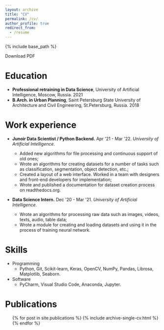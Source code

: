 ```yaml
---
layout: archive
title: "CV"
permalink: /cv/
author_profile: true
redirect_from:
  - /resume
---
```


{% include base_path %}

Download PDF

Education
======
* **Professional retraining in Data Science**, University of Artificial Intelligence, Moscow, Russia. 2021
* **B.Arch. in Urban Planning**, Saint Petersburg State University of Architecture and Civil Engineering, St.Petersburg, Russia. 2018

Work experience
======
* **Junoir Data Scientist / Python Backend.** Apr '21 - Mar '22. *University of Artificial Intelligence*.
  * Added new algorithms for file processing and continuous support of old ones;
  * Wrote an algorithms for creating datasets for a number of tasks such as classification, segmentation, object detection, etc.;
  * Created a layout of a web interface. Worked in a team with designers and front-end developers for implementation;
  * Wrote and published a documentation for dataset creation process on readthedocs.org.

* **Data Science Intern.** Dec '20 - Mar '21. *University of Artificial Intelligence*.
  * Wrote an algorithms for processing raw data such as images, videos, texts, audio, table data;
  * Wrote a module for creating and loading datasets and using it in the process of training neural network.
  
Skills
======
* Programming
  * Python, Git, Scikit-learn, Keras, OpenCV, NumPy, Pandas, Librosa, Matplotlib, Seaborn. 
* Software
  * PyCharm, Visual Studio Code, Anaconda, Jupyter.
  
Publications
======
  <ul>{% for post in site.publications %}
    {% include archive-single-cv.html %}
  {% endfor %}</ul>
